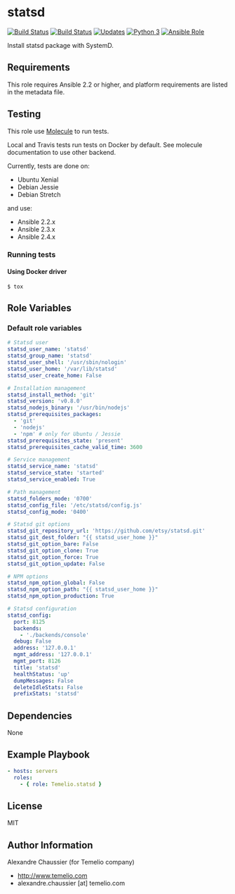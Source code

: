 # statsd

[![Build Status](https://img.shields.io/travis/Temelio/ansible-role-statsd/master.svg?label=travis_master)](https://travis-ci.org/Temelio/ansible-role-statsd)
[![Build Status](https://img.shields.io/travis/Temelio/ansible-role-statsd/develop.svg?label=travis_develop)](https://travis-ci.org/Temelio/ansible-role-statsd)
[![Updates](https://pyup.io/repos/github/Temelio/ansible-role-statsd/shield.svg)](https://pyup.io/repos/github/Temelio/ansible-role-statsd/)
[![Python 3](https://pyup.io/repos/github/Temelio/ansible-role-statsd/python-3-shield.svg)](https://pyup.io/repos/github/Temelio/ansible-role-statsd/)
[![Ansible Role](https://img.shields.io/ansible/role/12562.svg)](https://galaxy.ansible.com/Temelio/statsd/)

Install statsd package with SystemD.

## Requirements

This role requires Ansible 2.2 or higher,
and platform requirements are listed in the metadata file.

## Testing

This role use [Molecule](https://github.com/metacloud/molecule/) to run tests.

Local and Travis tests run tests on Docker by default.
See molecule documentation to use other backend.

Currently, tests are done on:
- Ubuntu Xenial
- Debian Jessie
- Debian Stretch

and use:
- Ansible 2.2.x
- Ansible 2.3.x
- Ansible 2.4.x

### Running tests

#### Using Docker driver

```
$ tox
```

## Role Variables

### Default role variables

``` yaml
# Statsd user
statsd_user_name: 'statsd'
statsd_group_name: 'statsd'
statsd_user_shell: '/usr/sbin/nologin'
statsd_user_home: '/var/lib/statsd'
statsd_user_create_home: False

# Installation management
statsd_install_method: 'git'
statsd_version: 'v0.8.0'
statsd_nodejs_binary: '/usr/bin/nodejs'
statsd_prerequisites_packages:
  - 'git'
  - 'nodejs'
  - 'npm' # only for Ubuntu / Jessie
statsd_prerequisites_state: 'present'
statsd_prerequisites_cache_valid_time: 3600

# Service management
statsd_service_name: 'statsd'
statsd_service_state: 'started'
statsd_service_enabled: True

# Path management
statsd_folders_mode: '0700'
statsd_config_file: '/etc/statsd/config.js'
statsd_config_mode: '0400'

# Statsd git options
statsd_git_repository_url: 'https://github.com/etsy/statsd.git'
statsd_git_dest_folder: "{{ statsd_user_home }}"
statsd_git_option_bare: False
statsd_git_option_clone: True
statsd_git_option_force: True
statsd_git_option_update: False

# NPM options
statsd_npm_option_global: False
statsd_npm_option_path: "{{ statsd_user_home }}"
statsd_npm_option_production: True

# Statsd configuration
statsd_config:
  port: 8125
  backends:
    - './backends/console'
  debug: False
  address: '127.0.0.1'
  mgmt_address: '127.0.0.1'
  mgmt_port: 8126
  title: 'statsd'
  healthStatus: 'up'
  dumpMessages: False
  deleteIdleStats: False
  prefixStats: 'statsd'
```

## Dependencies

None

## Example Playbook

``` yaml
- hosts: servers
  roles:
    - { role: Temelio.statsd }
```

## License

MIT

## Author Information

Alexandre Chaussier (for Temelio company)
- http://www.temelio.com
- alexandre.chaussier [at] temelio.com
